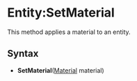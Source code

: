 # Entity:SetMaterial

This method applies a material to an entity.

## Syntax

- **SetMaterial**([Material](Material.md) material)
